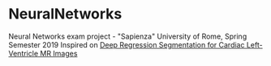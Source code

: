 # NeuralNetworks
Neural Networks exam project  - "Sapienza" University of Rome, Spring Semester 2019
Inspired on [Deep Regression Segmentation for Cardiac Left-Ventricle MR Images](https://ieeexplore.ieee.org/document/8245780)

